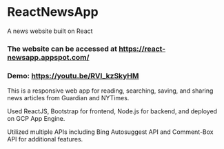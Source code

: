 # ReactNewsApp
A news website built on React


### The website can be accessed at https://react-newsapp.appspot.com/ 
### Demo: https://youtu.be/RVl_kzSkyHM


This is a responsive web app for reading, searching, saving, and sharing news articles from Guardian and NYTimes.

Used ReactJS, Bootstrap for frontend, Node.js for backend, and deployed on GCP App Engine.

Utilized multiple APIs including Bing Autosuggest API and Comment-Box API for additional features.

